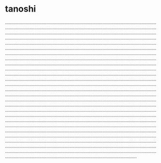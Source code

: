 # tanoshi
....................................................................................................................................................................................................................................................................................................................................................................................................................................................................................................................................................................................................................................................................................................................................................................................................................................................................................................................................................................................................................................................................................................................................................................................................................................................................................................................................................................................................................................................................................................................................................................................................................................................................................................................................................................................................................................................................................................................................................................................................................................................................................................................................................................................................................................................................................................................................................................................................................................................................................................................................................................................................................................................................................................................................................................................................................................................................................................................................................................................................................................................................................................................................................................................................................................................................................................................................................................................................................................................................
